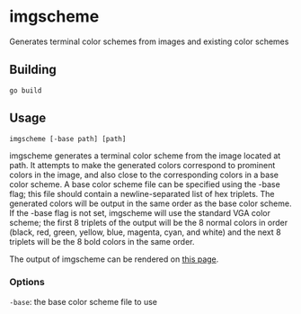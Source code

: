imgscheme
=========

Generates terminal color schemes from images and existing color schemes

Building
--------

    go build

Usage
-----

    imgscheme [-base path] [path]

imgscheme generates a terminal color scheme from the image located at path. It
attempts to make the generated colors correspond to prominent colors in the
image, and also close to the corresponding colors in a base color scheme. A base
color scheme file can be specified using the -base flag; this file should
contain a newline-separated list of hex triplets. The generated colors will be
output in the same order as the base color scheme. If the -base flag is not set,
imgscheme will use the standard VGA color scheme; the first 8 triplets of the
output will be the 8 normal colors in order (black, red, green, yellow, blue,
magenta, cyan, and white) and the next 8 triplets will be the 8 bold colors in
the same order.

The output of imgscheme can be rendered on
[this page](https://wwalexander.github.io/imgscheme/).

### Options

`-base`: the base color scheme file to use
